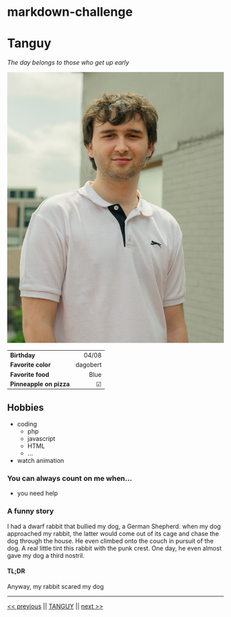 # markdown-challenge

# Tanguy

*The day belongs to those who get up early*

![img](img/DSC_0047.jpg)

|  |  |  
| :-------- | --: |
| **Birthday** | 04/08|
| **Favorite color**    | dagobert | 
| **Favorite food** |  Blue |
|**Pinneapple on pizza** |&#9745; |

## Hobbies

* coding
    * php
    * javascript
    * HTML
    * ...
* watch animation

### You can always count on me when...
* you need help

### A funny story
I had a dwarf rabbit that bullied my dog, a German Shepherd. when my dog approached my rabbit, the latter would come out of its cage and chase the dog through the house. He even climbed onto the couch in pursuit of the dog. A real little tint this rabbit with the punk crest. One day,
he even almost gave my dog a third nostril.

#### TL;DR
Anyway, my rabbit scared my dog

---

[<< previous](https://github.com/sachajeunejean/markdown-challenge) || [TANGUY](https://github.com/TanguyC0/markdown-challenge) || [next >>](https://github.com/GeorisVal/markdown-challenge)
